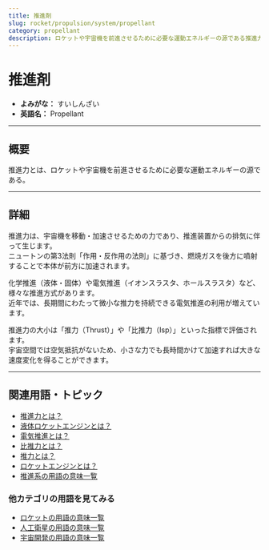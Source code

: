 ```yaml
---
title: 推進剤
slug: rocket/propulsion/system/propellant
category: propellant
description: ロケットや宇宙機を前進させるために必要な運動エネルギーの源である推進力の意味・定義・内容について解説します。  
---
```


# 推進剤

- **よみがな：** すいしんざい 
- **英語名：** Propellant 

---

## 概要

推進力とは、ロケットや宇宙機を前進させるために必要な運動エネルギーの源である。  

---

## 詳細

推進力は、宇宙機を移動・加速させるための力であり、推進装置からの排気に伴って生じます。  
ニュートンの第3法則「作用・反作用の法則」に基づき、燃焼ガスを後方に噴射することで本体が前方に加速されます。  

化学推進（液体・固体）や電気推進（イオンスラスタ、ホールスラスタ）など、様々な推進方式があります。  
近年では、長期間にわたって微小な推力を持続できる電気推進の利用が増えています。  

推進力の大小は「推力（Thrust）」や「比推力（Isp）」といった指標で評価されます。  
宇宙空間では空気抵抗がないため、小さな力でも長時間かけて加速すれば大きな速度変化を得ることができます。  

---

## 関連用語・トピック

- [推進力とは？](/docs/rocket/propulsion/system/propulsion)
- [液体ロケットエンジンとは？](/docs/rocket/propulsion/type/liquid-engine)
- [電気推進とは？](/docs/rocket/propulsion/type/electric-propulsion)
- [比推力とは？](/docs/rocket/propulsion/system/isp)
- [推力とは？](/docs/rocket/propulsion/system/thrust)
- [ロケットエンジンとは？](/docs/rocket/propulsion/rocket-engine)
- [推進系の用語の意味一覧](/docs/category/propulsion)

### 他カテゴリの用語を見てみる
- [ロケットの用語の意味一覧](/docs/category/rocket)
- [人工衛星の用語の意味一覧](/docs/category/satellite)
- [宇宙開発の用語の意味一覧](/docs/category/glossary)
